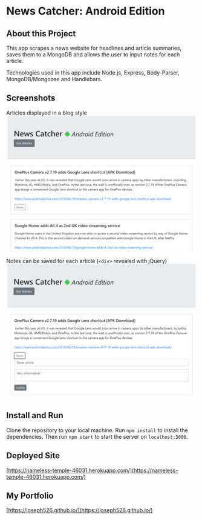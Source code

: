 # News Catcher: Android Edition

## About this Project
This app scrapes a news website for headlines and article summaries, saves them to a MongoDB and allows the user to input notes for each article.

Technologies used in this app include Node.js, Express, Body-Parser, MongoDB/Mongoose and Handlebars.

## Screenshots
Articles displayed in a blog style
![Screenshot 01](public/assets/images/screenshot01.png)

Notes can be saved for each article (`<div>` revealed with jQuery)
![Screenshot 02](public/assets/images/screenshot02.png)

## Install and Run
Clone the repository to your local machine. Run `npm install` to install the dependencies. Then run `npm start` to start the server on `localhost:3000`.

## Deployed Site
[https://nameless-temple-46031.herokuapp.com/](https://nameless-temple-46031.herokuapp.com/)

## My Portfolio
[https://joseph526.github.io/](https://joseph526.github.io/)
